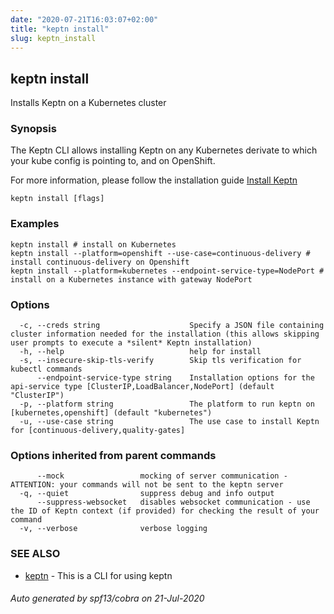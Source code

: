 ```yaml
---
date: "2020-07-21T16:03:07+02:00"
title: "keptn install"
slug: keptn_install
---
```

## keptn install

Installs Keptn on a Kubernetes cluster

### Synopsis

The Keptn CLI allows installing Keptn on any Kubernetes derivate to which your kube config is pointing to, and on OpenShift.

For more information, please follow the installation guide [Install Keptn](https://keptn.sh/docs/0.7.x/operate/install/operate/install/#install-keptn)



```
keptn install [flags]
```

### Examples

```
keptn install # install on Kubernetes
keptn install --platform=openshift --use-case=continuous-delivery # install continuous-delivery on Openshift
keptn install --platform=kubernetes --endpoint-service-type=NodePort # install on a Kubernetes instance with gateway NodePort
```

### Options

```
  -c, --creds string                    Specify a JSON file containing cluster information needed for the installation (this allows skipping user prompts to execute a *silent* Keptn installation)
  -h, --help                            help for install
  -s, --insecure-skip-tls-verify        Skip tls verification for kubectl commands
      --endpoint-service-type string    Installation options for the api-service type [ClusterIP,LoadBalancer,NodePort] (default "ClusterIP")
  -p, --platform string                 The platform to run keptn on [kubernetes,openshift] (default "kubernetes")
  -u, --use-case string                 The use case to install Keptn for [continuous-delivery,quality-gates]
```

### Options inherited from parent commands

```
      --mock                 mocking of server communication - ATTENTION: your commands will not be sent to the keptn server
  -q, --quiet                suppress debug and info output
      --suppress-websocket   disables websocket communication - use the ID of Keptn context (if provided) for checking the result of your command
  -v, --verbose              verbose logging
```

### SEE ALSO

* [keptn](../keptn/)	 - This is a CLI for using keptn

###### Auto generated by spf13/cobra on 21-Jul-2020
